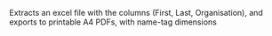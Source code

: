 Extracts an excel file with the columns (First, Last, Organisation), and exports to printable A4 PDFs, with name-tag dimensions